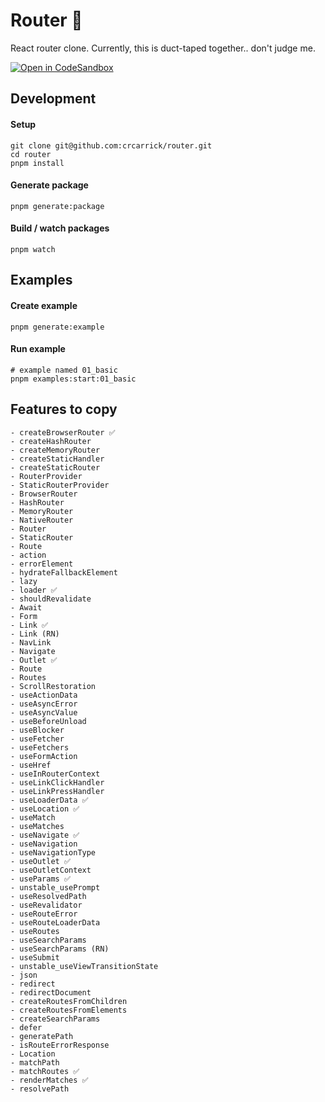 # Router 🚂

React router clone. Currently, this is duct-taped together.. don't judge me.

[![Open in CodeSandbox](https://img.shields.io/badge/Open%20in-CodeSandbox-DCFF50?style=for-the-badge&logo=codesandbox)](https://githubbox.com/crcarrick/router)

## Development

#### Setup

```shell
git clone git@github.com:crcarrick/router.git
cd router
pnpm install
```

#### Generate package

```shell
pnpm generate:package
```

#### Build / watch packages

```shell
pnpm watch
```

## Examples

#### Create example

```shell
pnpm generate:example
```

#### Run example

```shell
# example named 01_basic
pnpm examples:start:01_basic
```

## Features to copy

```
- createBrowserRouter ✅
- createHashRouter
- createMemoryRouter
- createStaticHandler
- createStaticRouter
- RouterProvider
- StaticRouterProvider
- BrowserRouter
- HashRouter
- MemoryRouter
- NativeRouter
- Router
- StaticRouter
- Route
- action
- errorElement
- hydrateFallbackElement
- lazy
- loader ✅
- shouldRevalidate
- Await
- Form
- Link ✅
- Link (RN)
- NavLink
- Navigate
- Outlet ✅
- Route
- Routes
- ScrollRestoration
- useActionData
- useAsyncError
- useAsyncValue
- useBeforeUnload
- useBlocker
- useFetcher
- useFetchers
- useFormAction
- useHref
- useInRouterContext
- useLinkClickHandler
- useLinkPressHandler
- useLoaderData ✅
- useLocation ✅
- useMatch
- useMatches
- useNavigate ✅
- useNavigation
- useNavigationType
- useOutlet ✅
- useOutletContext
- useParams ✅
- unstable_usePrompt
- useResolvedPath
- useRevalidator
- useRouteError
- useRouteLoaderData
- useRoutes
- useSearchParams
- useSearchParams (RN)
- useSubmit
- unstable_useViewTransitionState
- json
- redirect
- redirectDocument
- createRoutesFromChildren
- createRoutesFromElements
- createSearchParams
- defer
- generatePath
- isRouteErrorResponse
- Location
- matchPath
- matchRoutes ✅
- renderMatches ✅
- resolvePath
```
